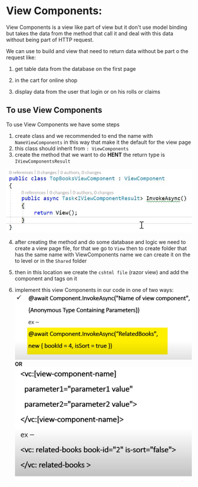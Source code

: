 # View Components:
View Components is a view like part of view but it don't use model binding but takes the data from the method that call it and deal with this data without being part of HTTP request.



We can use to build and view that need to return data without be part o the request like:

1. get table data from the database on the first page

2. in the cart for online shop

3. display data from the user that login or on his rolls or claims


## To use View Components

To use View Components we have some steps 
1. create class and we recommended to end the name with `NameViewComponents` in this way that make it the default for the view page 
2. this class should inherit from `: ViewComponents`
3. create the method that we want to do **HENT** the return type is `IViewComponentsResult`


![img](./viewClass.PNG)

4. after creating the method and do some database and logic we need to create a view page file, for that we go to `View` then to create folder that has the same name with ViewComponents name we can create it on the to level or in the `Shared` folder
5. then in this location we create the `cshtml file` (razor view) and add the component and tags on it 

6. implement this view Components in our code in one of two ways:   
![](./useViewComponenet1.PNG)   **OR**
![](./useViewComponenet2.PNG)


